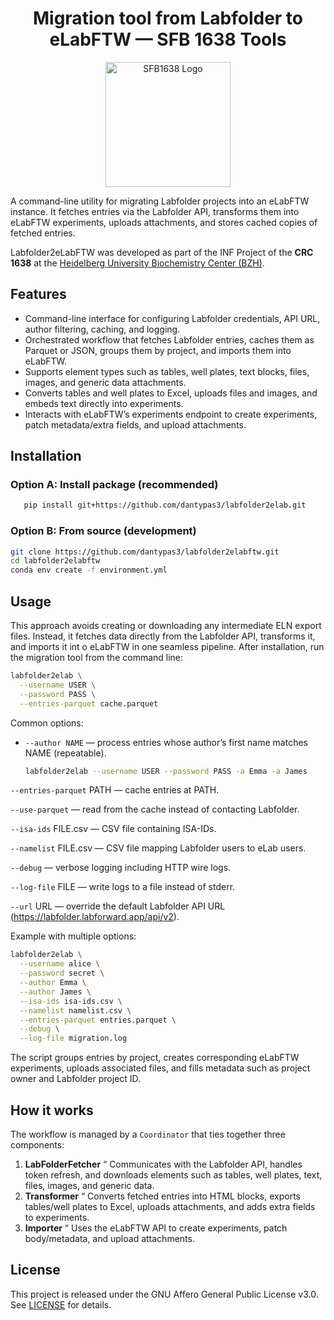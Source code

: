 <h1 align="center">Migration tool from Labfolder to eLabFTW — SFB 1638 Tools </h1>
<p align="center">
  <img src="https://github.com/user-attachments/assets/e8ce314e-2f66-47af-9d08-b94324646984" alt="SFB1638 Logo" width="200">
</p>

A command-line utility for migrating Labfolder projects into an eLabFTW instance. It fetches entries via the Labfolder
API, transforms them into eLabFTW experiments, uploads attachments, and stores cached copies of fetched entries.

Labfolder2eLabFTW was developed as part of the INF Project of the **CRC 1638** at the [Heidelberg University Biochemistry Center (BZH)](https://bzh.db-engine.de/).


## Features

- Command-line interface for configuring Labfolder credentials, API URL, author filtering, caching, and logging.
- Orchestrated workflow that fetches Labfolder entries, caches them as Parquet or JSON, groups them by project, and imports them into eLabFTW.
- Supports element types such as tables, well plates, text blocks, files, images, and generic data attachments.
- Converts tables and well plates to Excel, uploads files and images, and embeds text directly into experiments.
- Interacts with eLabFTW’s experiments endpoint to create experiments, patch metadata/extra fields, and upload attachments.

## Installation
    
### Option A: Install package (recommended)
```bash
   pip install git+https://github.com/dantypas3/labfolder2elab.git
   ```

### Option B: From source (development)

   ```bash
   git clone https://github.com/dantypas3/labfolder2elabftw.git
   cd labfolder2elabftw
   conda env create -f environment.yml
   ```

## Usage
This approach avoids creating or downloading any intermediate ELN export files.
Instead, it fetches data directly from the Labfolder API, transforms it, and imports it int
o eLabFTW in one seamless pipeline.
After installation, run the migration tool from the command line:

```bash
labfolder2elab \
  --username USER \
  --password PASS \
  --entries-parquet cache.parquet
```

Common options:

- `--author NAME` — process entries whose author’s first name matches NAME (repeatable).
    ```bash
    labfolder2elab --username USER --password PASS -a Emma -a James
    ```

`--entries-parquet` PATH — cache entries at PATH.

`--use-parquet` — read from the cache instead of contacting Labfolder.

`--isa-ids` FILE.csv — CSV file containing ISA-IDs.

`--namelist` FILE.csv — CSV file mapping Labfolder users to eLab users.

`--debug` — verbose logging including HTTP wire logs.

`--log-file` FILE — write logs to a file instead of stderr.

`--url` URL — override the default Labfolder API URL (https://labfolder.labforward.app/api/v2).

Example with multiple options:
```bash
labfolder2elab \
  --username alice \
  --password secret \
  --author Emma \
  --author James \
  --isa-ids isa-ids.csv \
  --namelist namelist.csv \
  --entries-parquet entries.parquet \
  --debug \
  --log-file migration.log
```

The script groups entries by project, creates corresponding eLabFTW experiments, uploads associated files, and fills metadata such as project owner and Labfolder project ID.

## How it works

The workflow is managed by a `Coordinator` that ties together three components:

1. **LabFolderFetcher** “ Communicates with the Labfolder API, handles token refresh, and downloads elements such as tables, well plates, text, files, images, and generic data.
2. **Transformer** “ Converts fetched entries into HTML blocks, exports tables/well plates to Excel, uploads attachments, and adds extra fields to experiments.
3. **Importer** “ Uses the eLabFTW API to create experiments, patch body/metadata, and upload attachments.

## License

This project is released under the GNU Affero General Public License v3.0. See [LICENSE](LICENSE) for details.
